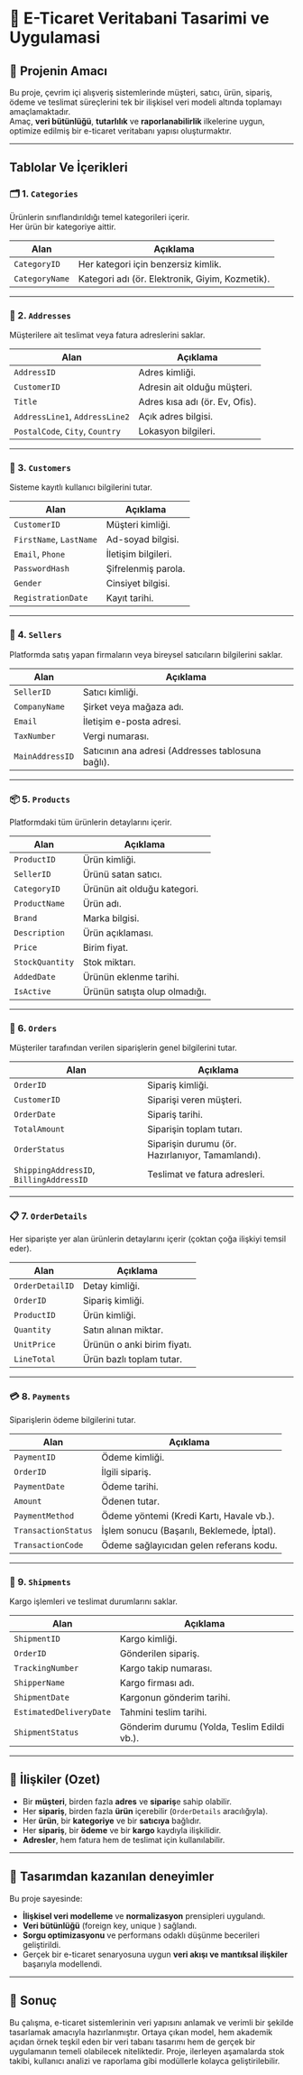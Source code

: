 # 🛒 E-Ticaret Veritabani Tasarimi ve Uygulamasi

## 🎯 Projenin Amacı

Bu proje, çevrim içi alışveriş sistemlerinde müşteri, satıcı, ürün, sipariş, ödeme ve teslimat süreçlerini tek bir ilişkisel veri modeli altında toplamayı amaçlamaktadır.  
Amaç, **veri bütünlüğü**, **tutarlılık** ve **raporlanabilirlik** ilkelerine uygun, optimize edilmiş bir e-ticaret veritabanı yapısı oluşturmaktır.

---

## Tablolar Ve İçerikleri

### 🗂️ 1. `Categories`
Ürünlerin sınıflandırıldığı temel kategorileri içerir.  
Her ürün bir kategoriye aittir.  

| Alan | Açıklama |
|------|-----------|
| `CategoryID` | Her kategori için benzersiz kimlik. |
| `CategoryName` | Kategori adı (ör. Elektronik, Giyim, Kozmetik). |

---

### 📍 2. `Addresses`
Müşterilere ait teslimat veya fatura adreslerini saklar.  

| Alan | Açıklama |
|------|-----------|
| `AddressID` | Adres kimliği. |
| `CustomerID` | Adresin ait olduğu müşteri. |
| `Title` | Adres kısa adı (ör. Ev, Ofis). |
| `AddressLine1`, `AddressLine2` | Açık adres bilgisi. |
| `PostalCode`, `City`, `Country` | Lokasyon bilgileri. |

---

### 👥 3. `Customers`
Sisteme kayıtlı kullanıcı bilgilerini tutar.  

| Alan | Açıklama |
|------|-----------|
| `CustomerID` | Müşteri kimliği. |
| `FirstName`, `LastName` | Ad-soyad bilgisi. |
| `Email`, `Phone` | İletişim bilgileri. |
| `PasswordHash` | Şifrelenmiş parola. |
| `Gender` | Cinsiyet bilgisi. |
| `RegistrationDate` | Kayıt tarihi. |

---

### 🏢 4. `Sellers`
Platformda satış yapan firmaların veya bireysel satıcıların bilgilerini saklar.  

| Alan | Açıklama |
|------|-----------|
| `SellerID` | Satıcı kimliği. |
| `CompanyName` | Şirket veya mağaza adı. |
| `Email` | İletişim e-posta adresi. |
| `TaxNumber` | Vergi numarası. |
| `MainAddressID` | Satıcının ana adresi (Addresses tablosuna bağlı). |

---

### 📦 5. `Products`
Platformdaki tüm ürünlerin detaylarını içerir.  

| Alan | Açıklama |
|------|-----------|
| `ProductID` | Ürün kimliği. |
| `SellerID` | Ürünü satan satıcı. |
| `CategoryID` | Ürünün ait olduğu kategori. |
| `ProductName` | Ürün adı. |
| `Brand` | Marka bilgisi. |
| `Description` | Ürün açıklaması. |
| `Price` | Birim fiyat. |
| `StockQuantity` | Stok miktarı. |
| `AddedDate` | Ürünün eklenme tarihi. |
| `IsActive` | Ürünün satışta olup olmadığı. |

---

### 🧾 6. `Orders`
Müşteriler tarafından verilen siparişlerin genel bilgilerini tutar.  

| Alan | Açıklama |
|------|-----------|
| `OrderID` | Sipariş kimliği. |
| `CustomerID` | Siparişi veren müşteri. |
| `OrderDate` | Sipariş tarihi. |
| `TotalAmount` | Siparişin toplam tutarı. |
| `OrderStatus` | Siparişin durumu (ör. Hazırlanıyor, Tamamlandı). |
| `ShippingAddressID`, `BillingAddressID` | Teslimat ve fatura adresleri. |

---

### 📋 7. `OrderDetails`
Her siparişte yer alan ürünlerin detaylarını içerir (çoktan çoğa ilişkiyi temsil eder).  

| Alan | Açıklama |
|------|-----------|
| `OrderDetailID` | Detay kimliği. |
| `OrderID` | Sipariş kimliği. |
| `ProductID` | Ürün kimliği. |
| `Quantity` | Satın alınan miktar. |
| `UnitPrice` | Ürünün o anki birim fiyatı. |
| `LineTotal` | Ürün bazlı toplam tutar. |

---

### 💳 8. `Payments`
Siparişlerin ödeme bilgilerini tutar.  

| Alan | Açıklama |
|------|-----------|
| `PaymentID` | Ödeme kimliği. |
| `OrderID` | İlgili sipariş. |
| `PaymentDate` | Ödeme tarihi. |
| `Amount` | Ödenen tutar. |
| `PaymentMethod` | Ödeme yöntemi (Kredi Kartı, Havale vb.). |
| `TransactionStatus` | İşlem sonucu (Başarılı, Beklemede, İptal). |
| `TransactionCode` | Ödeme sağlayıcıdan gelen referans kodu. |

---

### 🚚 9. `Shipments`
Kargo işlemleri ve teslimat durumlarını saklar.  

| Alan | Açıklama |
|------|-----------|
| `ShipmentID` | Kargo kimliği. |
| `OrderID` | Gönderilen sipariş. |
| `TrackingNumber` | Kargo takip numarası. |
| `ShipperName` | Kargo firması adı. |
| `ShipmentDate` | Kargonun gönderim tarihi. |
| `EstimatedDeliveryDate` | Tahmini teslim tarihi. |
| `ShipmentStatus` | Gönderim durumu (Yolda, Teslim Edildi vb.). |

---

## 🔗 İlişkiler (Ozet)

- Bir **müşteri**, birden fazla **adres** ve **sipariş**e sahip olabilir.  
- Her **sipariş**, birden fazla **ürün** içerebilir (`OrderDetails` aracılığıyla).  
- Her **ürün**, bir **kategoriye** ve bir **satıcıya** bağlıdır.  
- Her **sipariş**, bir **ödeme** ve bir **kargo** kaydıyla ilişkilidir.  
- **Adresler**, hem fatura hem de teslimat için kullanılabilir.

---

## 🧩 Tasarımdan kazanılan deneyimler

Bu proje sayesinde:
- **İlişkisel veri modelleme** ve **normalizasyon** prensipleri uygulandı.  
- **Veri bütünlüğü** (foreign key, unique ) sağlandı.  
- **Sorgu optimizasyonu** ve performans odaklı düşünme becerileri geliştirildi.  
- Gerçek bir e-ticaret senaryosuna uygun **veri akışı ve mantıksal ilişkiler** başarıyla modellendi.

---

## 🧠 Sonuç

Bu çalışma, e-ticaret sistemlerinin veri yapısını anlamak ve verimli bir şekilde tasarlamak amacıyla hazırlanmıştır.
Ortaya çıkan model, hem akademik açıdan örnek teşkil eden bir veri tabanı tasarımı hem de gerçek bir uygulamanın temeli olabilecek niteliktedir.
Proje, ilerleyen aşamalarda stok takibi, kullanıcı analizi ve raporlama gibi modüllerle kolayca geliştirilebilir.


